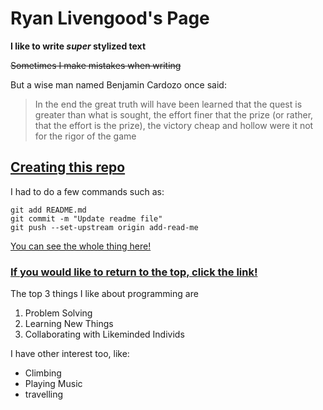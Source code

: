 # Ryan Livengood's Page

**I like to write _super_ stylized text**

~~Sometimes I make mistakes when writing~~

But a wise man named Benjamin Cardozo once said:

>In the end the great truth will have been learned that
>the quest is greater than what is sought, the effort
>finer that the prize (or rather, that the effort is the prize),
>the victory cheap and hollow were it not for the rigor of the game


## [Creating this repo](#creating)

I had to do a few commands such as:
```
git add README.md
git commit -m "Update readme file"
git push --set-upstream origin add-read-me
```
[You can see the whole thing here!](README.md)

### [If you would like to return to the top, click the link!](#creating)
The top 3 things I like about programming are
1. Problem Solving
2. Learning New Things
3. Collaborating with Likeminded Individs

I have other interest too, like:

* Climbing
* Playing Music
* travelling
